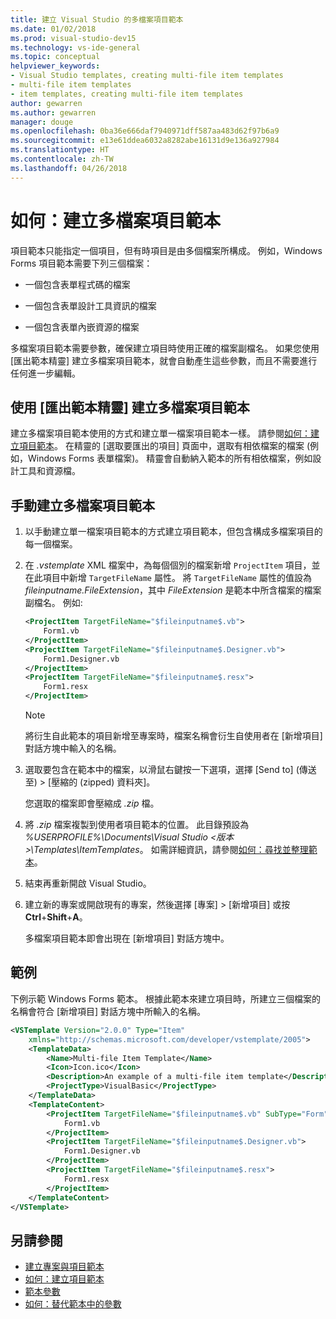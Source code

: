 ```yaml
---
title: 建立 Visual Studio 的多檔案項目範本
ms.date: 01/02/2018
ms.prod: visual-studio-dev15
ms.technology: vs-ide-general
ms.topic: conceptual
helpviewer_keywords:
- Visual Studio templates, creating multi-file item templates
- multi-file item templates
- item templates, creating multi-file item templates
author: gewarren
ms.author: gewarren
manager: douge
ms.openlocfilehash: 0ba36e666daf7940971dff587aa483d62f97b6a9
ms.sourcegitcommit: e13e61ddea6032a8282abe16131d9e136a927984
ms.translationtype: HT
ms.contentlocale: zh-TW
ms.lasthandoff: 04/26/2018
---
```

# <a name="how-to-create-multi-file-item-templates"></a>如何：建立多檔案項目範本

項目範本只能指定一個項目，但有時項目是由多個檔案所構成。 例如，Windows Forms 項目範本需要下列三個檔案：

- 一個包含表單程式碼的檔案

- 一個包含表單設計工具資訊的檔案

- 一個包含表單內嵌資源的檔案

多檔案項目範本需要參數，確保建立項目時使用正確的檔案副檔名。 如果您使用 [匯出範本精靈] 建立多檔案項目範本，就會自動產生這些參數，而且不需要進行任何進一步編輯。

## <a name="to-create-a-multi-file-item-template-by-using-the-export-template-wizard"></a>使用 [匯出範本精靈] 建立多檔案項目範本

建立多檔案項目範本使用的方式和建立單一檔案項目範本一樣。 請參閱[如何：建立項目範本](../ide/how-to-create-item-templates.md)。 在精靈的 [選取要匯出的項目] 頁面中，選取有相依檔案的檔案 (例如，Windows Forms 表單檔案)。 精靈會自動納入範本的所有相依檔案，例如設計工具和資源檔。

## <a name="to-manually-create-a-multi-file-item-template"></a>手動建立多檔案項目範本

1. 以手動建立單一檔案項目範本的方式建立項目範本，但包含構成多檔案項目的每一個檔案。

1. 在 *.vstemplate* XML 檔案中，為每個個別的檔案新增 `ProjectItem` 項目，並在此項目中新增 `TargetFileName` 屬性。 將 `TargetFileName` 屬性的值設為 *$fileinputname$.FileExtension*，其中 *FileExtension* 是範本中所含檔案的檔案副檔名。 例如: 

    ```xml
    <ProjectItem TargetFileName="$fileinputname$.vb">
        Form1.vb
    </ProjectItem>
    <ProjectItem TargetFileName="$fileinputname$.Designer.vb">
        Form1.Designer.vb
    </ProjectItem>
    <ProjectItem TargetFileName="$fileinputname$.resx">
        Form1.resx
    </ProjectItem>
    ```

     > [!NOTE]
     > 將衍生自此範本的項目新增至專案時，檔案名稱會衍生自使用者在 [新增項目] 對話方塊中輸入的名稱。

1. 選取要包含在範本中的檔案，以滑鼠右鍵按一下選項，選擇 [Send to] (傳送至) > [壓縮的 (zipped) 資料夾]。

   您選取的檔案即會壓縮成 *.zip* 檔。

1. 將 *.zip* 檔案複製到使用者項目範本的位置。 此目錄預設為 *%USERPROFILE%\Documents\Visual Studio \<版本\>\Templates\ItemTemplates*。 如需詳細資訊，請參閱[如何：尋找並整理範本](../ide/how-to-locate-and-organize-project-and-item-templates.md)。

1. 結束再重新開啟 Visual Studio。

1. 建立新的專案或開啟現有的專案，然後選擇 [專案] > [新增項目] 或按 **Ctrl**+**Shift**+**A**。

   多檔案項目範本即會出現在 [新增項目] 對話方塊中。

## <a name="example"></a>範例

下例示範 Windows Forms 範本。 根據此範本來建立項目時，所建立三個檔案的名稱會符合 [新增項目] 對話方塊中所輸入的名稱。

```xml
<VSTemplate Version="2.0.0" Type="Item"
    xmlns="http://schemas.microsoft.com/developer/vstemplate/2005">
    <TemplateData>
        <Name>Multi-file Item Template</Name>
        <Icon>Icon.ico</Icon>
        <Description>An example of a multi-file item template</Description>
        <ProjectType>VisualBasic</ProjectType>
    </TemplateData>
    <TemplateContent>
        <ProjectItem TargetFileName="$fileinputname$.vb" SubType="Form">
            Form1.vb
        </ProjectItem>
        <ProjectItem TargetFileName="$fileinputname$.Designer.vb">
            Form1.Designer.vb
        </ProjectItem>
        <ProjectItem TargetFileName="$fileinputname$.resx">
            Form1.resx
        </ProjectItem>
    </TemplateContent>
</VSTemplate>
```

## <a name="see-also"></a>另請參閱

- [建立專案與項目範本](../ide/creating-project-and-item-templates.md)
- [如何：建立項目範本](../ide/how-to-create-item-templates.md)
- [範本參數](../ide/template-parameters.md)
- [如何：替代範本中的參數](../ide/how-to-substitute-parameters-in-a-template.md)